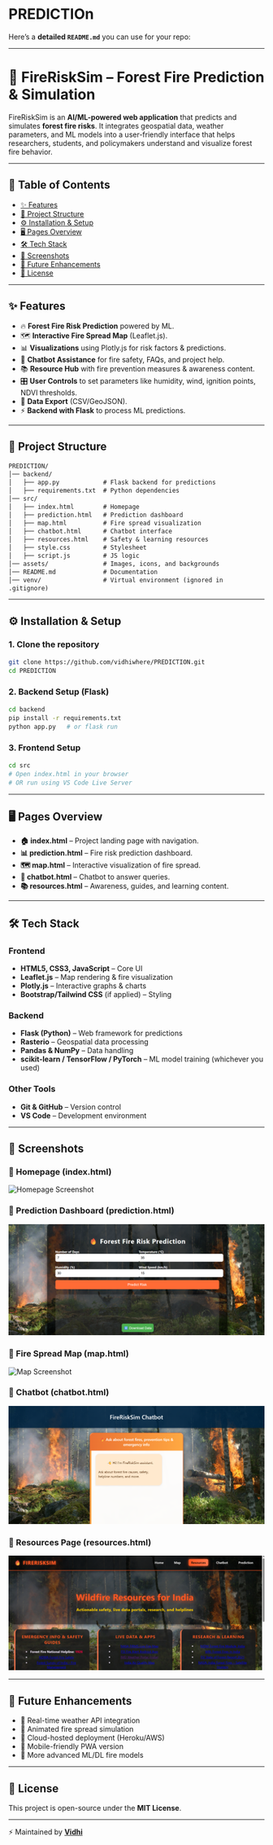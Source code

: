 # PREDICTIOn


Here’s a **detailed `README.md`** you can use for your repo:

---

# 🌲 FireRiskSim – Forest Fire Prediction & Simulation

FireRiskSim is an **AI/ML-powered web application** that predicts and simulates **forest fire risks**. It integrates geospatial data, weather parameters, and ML models into a user-friendly interface that helps researchers, students, and policymakers understand and visualize forest fire behavior.

---

## 📖 Table of Contents

* [✨ Features](#-features)
* [📂 Project Structure](#-project-structure)
* [⚙️ Installation & Setup](#️-installation--setup)
* [🖥️ Pages Overview](#️-pages-overview)
* [🛠️ Tech Stack](#️-tech-stack)
* [📸 Screenshots](#-screenshots)
* [🌟 Future Enhancements](#-future-enhancements)
* [📜 License](#-license)

---

## ✨ Features

* 🔥 **Forest Fire Risk Prediction** powered by ML.
* 🗺️ **Interactive Fire Spread Map** (Leaflet.js).
* 📊 **Visualizations** using Plotly.js for risk factors & predictions.
* 🤖 **Chatbot Assistance** for fire safety, FAQs, and project help.
* 📚 **Resource Hub** with fire prevention measures & awareness content.
* 🎛️ **User Controls** to set parameters like humidity, wind, ignition points, NDVI thresholds.
* 📂 **Data Export** (CSV/GeoJSON).
* ⚡ **Backend with Flask** to process ML predictions.

---

## 📂 Project Structure

```
PREDICTION/
│── backend/              
│   ├── app.py            # Flask backend for predictions
│   ├── requirements.txt  # Python dependencies
│── src/                  
│   ├── index.html        # Homepage
│   ├── prediction.html   # Prediction dashboard
│   ├── map.html          # Fire spread visualization
│   ├── chatbot.html      # Chatbot interface
│   ├── resources.html    # Safety & learning resources
│   ├── style.css         # Stylesheet
│   ├── script.js         # JS logic
│── assets/               # Images, icons, and backgrounds
│── README.md             # Documentation
│── venv/                 # Virtual environment (ignored in .gitignore)
```

---

## ⚙️ Installation & Setup

### 1. Clone the repository

```bash
git clone https://github.com/vidhiwhere/PREDICTION.git
cd PREDICTION
```

### 2. Backend Setup (Flask)

```bash
cd backend
pip install -r requirements.txt
python app.py   # or flask run
```

### 3. Frontend Setup

```bash
cd src
# Open index.html in your browser 
# OR run using VS Code Live Server
```

---

## 🖥️ Pages Overview

* **🏠 index.html** – Project landing page with navigation.
* **📊 prediction.html** – Fire risk prediction dashboard.
* **🗺️ map.html** – Interactive visualization of fire spread.
* **🤖 chatbot.html** – Chatbot to answer queries.
* **📚 resources.html** – Awareness, guides, and learning content.

---

## 🛠️ Tech Stack

### **Frontend**

* **HTML5, CSS3, JavaScript** – Core UI
* **Leaflet.js** – Map rendering & fire visualization
* **Plotly.js** – Interactive graphs & charts
* **Bootstrap/Tailwind CSS** (if applied) – Styling

### **Backend**

* **Flask (Python)** – Web framework for predictions
* **Rasterio** – Geospatial data processing
* **Pandas & NumPy** – Data handling
* **scikit-learn / TensorFlow / PyTorch** – ML model training (whichever you used)

### **Other Tools**

* **Git & GitHub** – Version control
* **VS Code** – Development environment

---

## 📸 Screenshots

### 🔹 Homepage (index.html)

![Homepage Screenshot](index.png)

### 🔹 Prediction Dashboard (prediction.html)

![Prediction Screenshot](prediction.png)

### 🔹 Fire Spread Map (map.html)

![Map Screenshot](map.png)

### 🔹 Chatbot (chatbot.html)

![Chatbot Screenshot](chatbot.png)

### 🔹 Resources Page (resources.html)

![Resources Screenshot](resources.png)

---

## 🌟 Future Enhancements

* 🔄 Real-time weather API integration
* 🎥 Animated fire spread simulation
* 📡 Cloud-hosted deployment (Heroku/AWS)
* 📱 Mobile-friendly PWA version
* 🧠 More advanced ML/DL fire models

---

## 📜 License

This project is open-source under the **MIT License**.

---

⚡ Maintained by **[Vidhi](https://github.com/vidhiwhere)**

